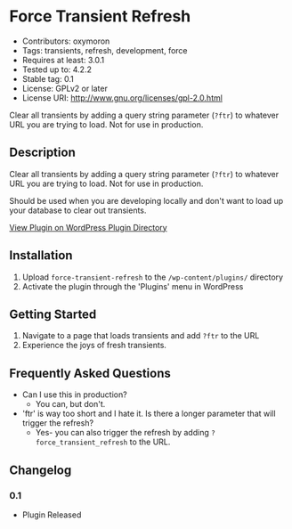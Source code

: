 # Force Transient Refresh
* Contributors: oxymoron
* Tags: transients, refresh, development, force
* Requires at least: 3.0.1
* Tested up to: 4.2.2
* Stable tag: 0.1
* License: GPLv2 or later
* License URI: http://www.gnu.org/licenses/gpl-2.0.html

Clear all transients by adding a query string parameter (`?ftr`) to whatever URL you are trying to load. Not for use in production.

## Description

Clear all transients by adding a query string parameter (`?ftr`) to whatever URL you are trying to load. Not for use in production.

Should be used when you are developing locally and don't want to load up your database to clear out transients.

[View Plugin on WordPress Plugin Directory](https://wordpress.org/plugins/force-transient-refresh/)

## Installation

1. Upload `force-transient-refresh` to the `/wp-content/plugins/` directory
2. Activate the plugin through the 'Plugins' menu in WordPress

## Getting Started
1. Navigate to a page that loads transients and add `?ftr` to the URL
2. Experience the joys of fresh transients.

## Frequently Asked Questions

* Can I use this in production?
    * You can, but don't.
* 'ftr' is way too short and I hate it. Is there a longer parameter that will trigger the refresh?
    * Yes- you can also trigger the refresh by adding `?force_transient_refresh` to the URL.

## Changelog

### 0.1
* Plugin Released
